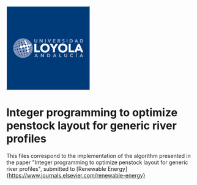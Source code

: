 ![Loyola Logo](https://github.com/atapiaco/PenstockOptimizer/blob/master/logo.png)

# Integer programming to optimize penstock layout for generic river profiles

This files correspond to the implementation of the algorithm presented in the paper "Integer programming to optimize penstock layout for generic river profiles", submitted to [Renewable Energy]{https://www.journals.elsevier.com/renewable-energy}
